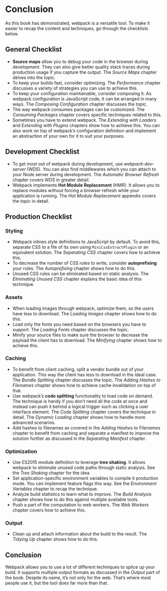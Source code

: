 # Conclusion

As this book has demonstrated, webpack is a versatile tool. To make it easier to recap the content and techniques, go through the checklists below.

## General Checklist

* **Source maps** allow you to debug your code in the browser during development. They can also give better quality stack traces during production usage if you capture the output. The *Source Maps* chapter delves into the topic.
* To keep your builds fast, consider optimizing. The *Performance* chapter discusses a variety of strategies you can use to achieve this.
* To keep your configuration maintainable, consider composing it. As webpack configuration is JavaScript code, it can be arranged in many ways. The *Composing Configuration* chapter discusses the topic.
* The way webpack consumes packages can be customized. The *Consuming Packages* chapter covers specific techniques related to this.
* Sometimes you have to extend webpack. The *Extending with Loaders* and *Extending with Plugins* chapters show how to achieve this. You can also work on top of webpack’s configuration definition and implement an abstraction of your own for it to suit your purposes.

## Development Checklist

* To get most out of webpack during development, use *webpack-dev-server* (WDS). You can also find middlewares which you can attach to your Node server during development. The *Automatic Browser Refresh* chapter covers WDS in greater detail.
* Webpack implements **Hot Module Replacement** (HMR). It allows you to replace modules without forcing a browser refresh while your application is running. The *Hot Module Replacement* appendix covers the topic in detail.

## Production Checklist

### Styling

* Webpack inlines style definitions to JavaScript by default. To avoid this, separate CSS to a file of its own using `MiniCssExtractPlugin` or an equivalent solution. The *Separating CSS* chapter covers how to achieve this.
* To decrease the number of CSS rules to write, consider **autoprefixing** your rules. The *Autoprefixing* chapter shows how to do this.
* Unused CSS rules can be eliminated based on static analysis. The *Eliminating Unused CSS* chapter explains the basic idea of this technique.

### Assets

* When loading images through webpack, optimize them, so the users have less to download. The *Loading Images* chapter shows how to do this.
* Load only the fonts you need based on the browsers you have to support. The *Loading Fonts* chapter discusses the topic.
* Minify your source files to make sure the browser to decrease the payload the client has to download. The *Minifying* chapter shows how to achieve this.

### Caching

* To benefit from client caching, split a vendor bundle out of your application. This way the client has less to download in the ideal case. The *Bundle Splitting* chapter discusses the topic. The *Adding Hashes to Filenames* chapter shows how to achieve cache invalidation on top of that.
* Use webpack’s **code splitting** functionality to load code on demand. The technique is handy if you don’t need all the code at once and instead can push it behind a logical trigger such as clicking a user interface element. The *Code Splitting* chapter covers the technique in detail. The *Dynamic Loading* chapter shows how to handle more advanced scenarios.
* Add hashes to filenames as covered in the *Adding Hashes to Filenames* chapter to benefit from caching and separate a manifest to improve the solution further as discussed in the *Separating Manifest* chapter.

### Optimization

* Use ES2015 module definition to leverage **tree shaking**. It allows webpack to eliminate unused code paths through static analysis. See the *Tree Shaking* chapter for the idea.
* Set application-specific environment variables to compile it production mode. You can implement feature flags this way. See the *Environment Variables* chapter to recap the technique.
* Analyze build statistics to learn what to improve. The *Build Analysis* chapter shows how to do this against multiple available tools.
* Push a part of the computation to web workers. The *Web Workers* chapter covers how to achieve this.

### Output

* Clean up and attach information about the build to the result. The *Tidying Up* chapter shows how to do this.

## Conclusion

Webpack allows you to use a lot of different techniques to splice up your build. It supports multiple output formats as discussed in the *Output* part of the book. Despite its name, it’s not only for the web. That’s where most people use it, but the tool does far more than that.
